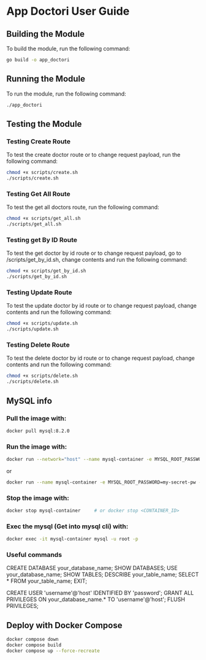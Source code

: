 # App Doctori User Guide

## Building the Module
To build the module, run the following command:

```bash
go build -o app_doctori
```

## Running the Module
To run the module, run the following command:

```bash
./app_doctori
```

## Testing the Module

### Testing Create Route
To test the create doctor route or to change request payload, run the following command:

```bash
chmod +x scripts/create.sh
./scripts/create.sh
```

### Testing Get All Route
To test the get all doctors route, run the following command:

```bash
chmod +x scripts/get_all.sh
./scripts/get_all.sh

```

### Testing get By ID Route
To test the get doctor by id route or to change request payload, go to /scripts/get_by_id.sh, change contents and run the following command:

```bash
chmod +x scripts/get_by_id.sh
./scripts/get_by_id.sh
```

### Testing Update Route
To test the update doctor by id route or to change request payload, change contents and run the following command:

```bash
chmod +x scripts/update.sh
./scripts/update.sh
```

### Testing Delete Route
To test the delete doctor by id route or to change request payload, change contents and run the following command:

```bash
chmod +x scripts/delete.sh
./scripts/delete.sh
```

## MySQL info
### Pull the image with:

```bash
docker pull mysql:8.2.0
```

### Run the image with:

```bash
docker run --network="host" --name mysql-container -e MYSQL_ROOT_PASSWORD=my-secret-pw -d -p 3306:3306 mysql:8.2.0
```
or
```bash
docker run --name mysql-container -e MYSQL_ROOT_PASSWORD=my-secret-pw -d -p 3306:3306 mysql:8.2.0
```

### Stop the image with:

```bash
docker stop mysql-container     # or docker stop <CONTAINER_ID>
```

### Exec the mysql (Get into mysql cli) with:

```bash
docker exec -it mysql-container mysql -u root -p
```

### Useful commands
CREATE DATABASE your_database_name;
SHOW DATABASES;
USE your_database_name;
SHOW TABLES;
DESCRIBE your_table_name;
SELECT * FROM your_table_name;
EXIT;

CREATE USER 'username'@'host' IDENTIFIED BY 'password';
GRANT ALL PRIVILEGES ON your_database_name.* TO 'username'@'host';
FLUSH PRIVILEGES;

## Deploy with Docker Compose

```bash
docker compose down
docker compose build 
docker compose up --force-recreate
```